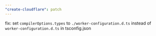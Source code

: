 ```yaml
---
"create-cloudflare": patch
---
```


fix: set `compilerOptions.types` to `./worker-configuration.d.ts` instead of `worker-configuration.d.ts` in tsconfig.json
